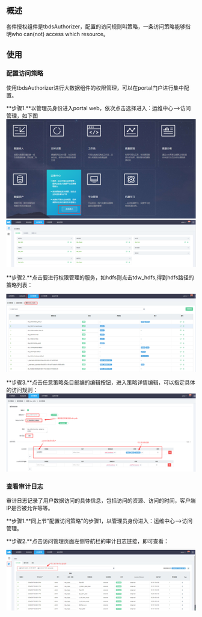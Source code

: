 ## 概述

套件授权组件是tbdsAuthorizer，配置的访问规则叫策略，一条访问策略能够指明who can\(not\) access which resource。

## 使用

### 配置访问策略

使用tbdsAuthorizer进行大数据组件的权限管理，可以在portal门户进行集中配置。

**步骤1.**以管理员身份进入portal web，依次点击选择进入：运维中心--&gt;访问管理，如下图
![](portal_main.png)![](ranger_main.png)

**步骤2.**点击要进行权限管理的服务，如hdfs则点击tdw\_hdfs,得到hdfs路径的策略列表：

![](ranger_tdw_hdfs.png)



**步骤3.**点击任意策略条目邮编的编辑按钮，进入策略详情编辑，可以指定具体的访问规则：
![](ranger_hdfs_policy.png)

###

### 查看审计日志

审计日志记录了用户数据访问的具体信息，包括访问的资源、访问的时间，客户端IP是否被允许等等。

**步骤1.**同上节"配置访问策略"的步骤1，以管理员身份进入：运维中心--&gt;访问管理。

**步骤2.**点击访问管理页面左侧导航栏的审计日志链接，即可查看：

![](ranger_audit.png)









































